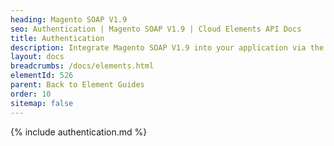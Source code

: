 ```yaml
---
heading: Magento SOAP V1.9
seo: Authentication | Magento SOAP V1.9 | Cloud Elements API Docs
title: Authentication
description: Integrate Magento SOAP V1.9 into your application via the Cloud Elements APIs.
layout: docs
breadcrumbs: /docs/elements.html
elementId: 526
parent: Back to Element Guides
order: 10
sitemap: false
---
```


{% include authentication.md %}
